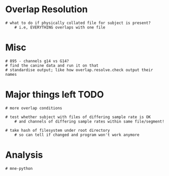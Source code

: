 
# Overlap Resolution
    # what to do if physically collated file for subject is present?
        # i.e, EVERYTHING overlaps with one file


# Misc
    # 895 - channels g14 vs G14?
    # find the canine data and run it on that
    # standardise output; like how overlap.resolve.check output their names
    

# Major things left TODO
    # more overlap conditions

    # test whether subject with files of differing sample rate is OK
        # and channels of differing sample rates within same file/segment!

    # take hash of filesystem under root directory
        # so can tell if changed and program won't work anymore

# Analysis
    # mne-python
